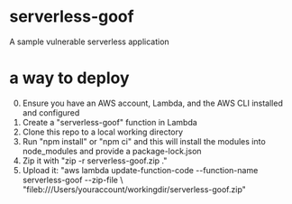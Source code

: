 # serverless-goof
A sample vulnerable serverless application

# a way to deploy
0. Ensure you have an AWS account, Lambda, and the AWS CLI installed and configured
1. Create a "serverless-goof" function in Lambda
2. Clone this repo to a local working directory
3. Run "npm install" or "npm ci" and this will install the modules into node_modules and provide a package-lock.json
4. Zip it with "zip -r serverless-goof.zip ."
5. Upload it: "aws lambda update-function-code --function-name serverless-goof --zip-file \  "fileb:///Users/youraccount/workingdir/serverless-goof.zip"
